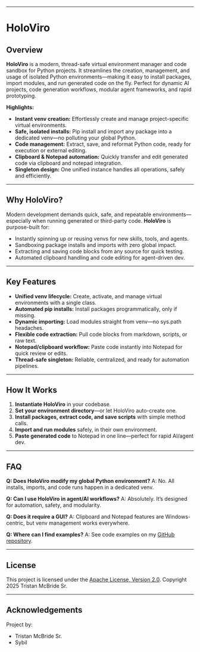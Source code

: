 ﻿
---

# HoloViro

## Overview

**HoloViro** is a modern, thread-safe virtual environment manager and code sandbox for Python projects.
It streamlines the creation, management, and usage of isolated Python environments—making it easy to install packages, import modules, and run generated code on the fly.
Perfect for dynamic AI projects, code generation workflows, modular agent frameworks, and rapid prototyping.

**Highlights:**

* **Instant venv creation:** Effortlessly create and manage project-specific virtual environments.
* **Safe, isolated installs:** Pip install and import any package into a dedicated venv—no polluting your global Python.
* **Code management:** Extract, save, and reformat Python code, ready for execution or external editing.
* **Clipboard & Notepad automation:** Quickly transfer and edit generated code via clipboard and notepad integration.
* **Singleton design:** One unified instance handles all operations, safely and efficiently.

---

## Why HoloViro?

Modern development demands quick, safe, and repeatable environments—especially when running generated or third-party code.
**HoloViro** is purpose-built for:

* Instantly spinning up or reusing venvs for new skills, tools, and agents.
* Sandboxing package installs and imports with zero global impact.
* Extracting and saving code blocks from any source for quick testing.
* Automated clipboard handling and code editing for agent-driven dev.

---

## Key Features

* **Unified venv lifecycle:** Create, activate, and manage virtual environments with a single class.
* **Automated pip installs:** Install packages programmatically, only if missing.
* **Dynamic importing:** Load modules straight from venv—no sys.path headaches.
* **Flexible code extraction:** Pull code blocks from markdown, scripts, or raw text.
* **Notepad/clipboard workflow:** Paste code instantly into Notepad for quick review or edits.
* **Thread-safe singleton:** Reliable, centralized, and ready for automation pipelines.

---

## How It Works

1. **Instantiate HoloViro** in your codebase.
2. **Set your environment directory**—or let HoloViro auto-create one.
3. **Install packages, extract code, and save scripts** with simple method calls.
4. **Import and run modules** safely, in their own environment.
5. **Paste generated code** to Notepad in one line—perfect for rapid AI/agent dev.

---

## FAQ

**Q: Does HoloViro modify my global Python environment?**
A: No. All installs, imports, and code runs happen in a dedicated venv.

**Q: Can I use HoloViro in agent/AI workflows?**
A: Absolutely. It’s designed for automation, safety, and modularity.

**Q: Does it require a GUI?**
A: Clipboard and Notepad features are Windows-centric, but venv management works everywhere.

**Q: Where can I find examples?**
A: See code examples on my [GitHub repository](https://github.com/TristanMcBrideSr/TechBook).

---

## License

This project is licensed under the [Apache License, Version 2.0](LICENSE).
Copyright 2025 Tristan McBride Sr.

---

## Acknowledgements

Project by:
- Tristan McBride Sr.
- Sybil